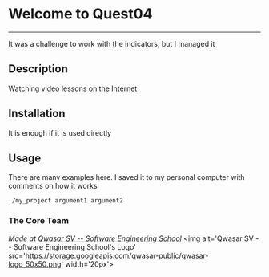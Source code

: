 # Welcome to Quest04
***

It was a challenge to work with the indicators, but I managed it

## Description
Watching video lessons on the Internet

## Installation
It is enough if it is used directly

## Usage
There are many examples here. I saved it to my personal computer with comments on how it works

```
./my_project argument1 argument2
```

### The Core Team


<span><i>Made at <a href='https://qwasar.io'>Qwasar SV -- Software Engineering School</a></i></span>
<span><img alt='Qwasar SV -- Software Engineering School's Logo' src='https://storage.googleapis.com/qwasar-public/qwasar-logo_50x50.png' width='20px'></span>
